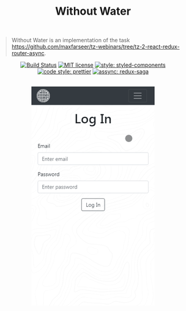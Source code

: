 <h1 align="center">Without Water</h1>

<br />

> Without Water is an implementation of the task https://github.com/maxfarseer/tz-webinars/tree/tz-2-react-redux-router-async.

<div align="center">
  
  [![Build Status](https://travis-ci.com/mlobunko/without-water.svg?branch=master)](https://travis-ci.com/mlobunko/without-water) [![MIT license](https://img.shields.io/badge/License-MIT-blue.svg)](https://lbesson.mit-license.org/) [![style: styled-components](https://img.shields.io/badge/style-%F0%9F%92%85%20styled--components-orange.svg?colorB=daa357&colorA=db748e)](https://github.com/styled-components/styled-components) [![code style: prettier](https://img.shields.io/badge/code_style-prettier-ff69b4.svg)](https://github.com/prettier/prettier) [![assync: redux-saga](https://img.shields.io/badge/asynch-redux--saga-green.svg)](https://github.com/redux-saga/redux-saga)
  
</div>

<br />

<div align="center">
  <img src="docs/images/without-water-screen.gif" alt="screenshot"/>
</div>
